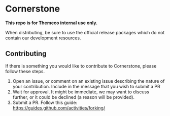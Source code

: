 # Cornerstone

**This repo is for Themeco internal use only.**

When distributing, be sure to use the official release packages which do not contain our development resources.

## Contributing

If there is something you would like to contribute to Cornerstone, please follow these steps.

1. Open an issue, or comment on an existing issue describing the nature of your contribution. Include in the message that you wish to submit a PR
2. Wait for approval. It might be immediate, we may want to discuss further, or it could be declined (a reason will be provided).
3. Submit a PR. Follow this guide: https://guides.github.com/activities/forking/
